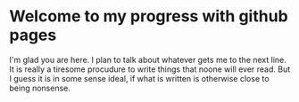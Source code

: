 # Welcome to my progress with github pages

I'm glad you are here. I plan to talk about whatever gets me to the next line.
It is really a tiresome procudure to write things that noone will ever read.
But I guess it is in some sense ideal, if what is written is otherwise close to being nonsense.
